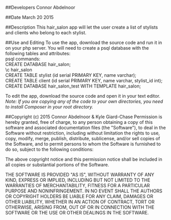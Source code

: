 ##Developers
Connor Abdelnoor

##Date
March 20 2015

##Description
This hair_salon app will let the user create a list of stylists and clients who belong to each stylist.

##Use and Editing
To use the app, download the source code and run it in on your php server.
You will need to create a psql database with the following tables and attributes:<br />
psql commands: <br />
CREATE DATABASE hair_salon; <br />
\c hair_salon <br />
CREATE TABLE stylist (id serial PRIMARY KEY, name varchar);<br />
CREATE TABLE client (id serial PRIMARY KEY, name varchar, stylist_id int);<br />
CREATE DATABASE hair_salon_test WITH TEMPLATE hair_salon; <br />

To edit the app, download the source code and open it in your text editor. <br />
    *Note: If you are copying any of the code to your own directories, you need to install Composer
    in your root directory.*

##Copyright (c) 2015 Connor Abdelnoor & Kyle Giard-Chase
Permission is hereby granted, free of charge, to any person obtaining a copy
of this software and associated documentation files (the "Software"), to deal
in the Software without restriction, including without limitation the rights
to use, copy, modify, merge, publish, distribute, sublicense, and/or sell
copies of the Software, and to permit persons to whom the Software is
furnished to do so, subject to the following conditions:

The above copyright notice and this permission notice shall be included in
all copies or substantial portions of the Software.

THE SOFTWARE IS PROVIDED "AS IS", WITHOUT WARRANTY OF ANY KIND, EXPRESS OR
IMPLIED, INCLUDING BUT NOT LIMITED TO THE WARRANTIES OF MERCHANTABILITY,
FITNESS FOR A PARTICULAR PURPOSE AND NONINFRINGEMENT. IN NO EVENT SHALL THE
AUTHORS OR COPYRIGHT HOLDERS BE LIABLE FOR ANY CLAIM, DAMAGES OR OTHER
LIABILITY, WHETHER IN AN ACTION OF CONTRACT, TORT OR OTHERWISE, ARISING FROM,
OUT OF OR IN CONNECTION WITH THE SOFTWARE OR THE USE OR OTHER DEALINGS IN
THE SOFTWARE.

